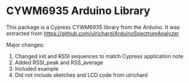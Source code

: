 # CYWM6935 Arduino Library

This package is a Cypress CYWM6935 library from the Arduino.
It was extracted from https://github.com/ulrichard/ArduinoSpectrumAnalyzer

Major changes:
1. Changed init and RSSI sequences to match Cypress application note
2. Added RSSI_peak and RSS_average 
3. Included example
4. Did not include sketches and LCD code from ulrichard

